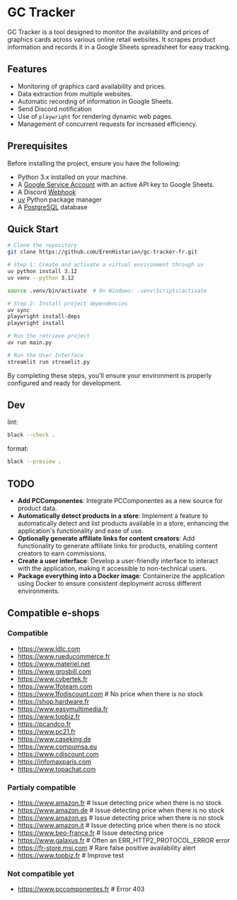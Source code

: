 # GC Tracker

GC Tracker is a tool designed to monitor the availability and prices of graphics cards across various online retail websites. It scrapes product information and records it in a Google Sheets spreadsheet for easy tracking.

## Features

- Monitoring of graphics card availability and prices.
- Data extraction from multiple websites.
- Automatic recording of information in Google Sheets.
- Send Discord notification
- Use of `playwright` for rendering dynamic web pages.
- Management of concurrent requests for increased efficiency.

## Prerequisites

Before installing the project, ensure you have the following:
- Python 3.x installed on your machine.
- A [Google Service Account](https://console.cloud.google.com/projectselector2/iam-admin/serviceaccounts) with an active API key to Google Sheets.
- A Discord [Webhook](https://support.discord.com/hc/en-us/articles/228383668-Intro-to-Webhooks)
- [uv](https://github.com/astral-sh/uv) Python package manager
- A [PostgreSQL](https://www.postgresql.org/) database

## Quick Start

```bash
# Clone the repository
git clone https://github.com/ErenHistarion/gc-tracker-fr.git

# Step 1: Create and activate a virtual environment through uv
uv python install 3.12
uv venv --python 3.12

source .venv/bin/activate  # On Windows: .venv\Scripts\activate

# Step 2: Install project dependencies
uv sync
playwright install-deps
playwright install

# Run the retrieve project
uv run main.py

# Run the User Interface
streamlit run streamlit.py
```

By completing these steps, you'll ensure your environment is properly configured and ready for development.

## Dev
lint:
```bash
black --check .
```
format:
```bash
black --preview .
```

## TODO
- **Add PCComponentes**: Integrate PCComponentes as a new source for product data.
- **Automatically detect products in a store**: Implement a feature to automatically detect and list products available in a store, enhancing the application's functionality and ease of use.
- **Optionally generate affiliate links for content creators**: Add functionality to generate affiliate links for products, enabling content creators to earn commissions.
- **Create a user interface**: Develop a user-friendly interface to interact with the application, making it accessible to non-technical users.
- **Package everything into a Docker image**: Containerize the application using Docker to ensure consistent deployment across different environments.

## Compatible e-shops
### Compatible
- https://www.ldlc.com
- https://www.rueducommerce.fr
- https://www.materiel.net
- https://www.grosbill.com
- https://www.cybertek.fr
- https://www.1foteam.com
- https://www.1fodiscount.com   # No price when there is no stock
- https://shop.hardware.fr
- https://www.easymultimedia.fr
- https://www.topbiz.fr
- https://pcandco.fr
- https://www.pc21.fr
- https://www.caseking.de
- https://www.compumsa.eu
- https://www.cdiscount.com
- https://infomaxparis.com
- https://www.topachat.com

### Partialy compatible
- https://www.amazon.fr         # Issue detecting price when there is no stock
- https://www.amazon.de         # Issue detecting price when there is no stock
- https://www.amazon.es         # Issue detecting price when there is no stock
- https://www.amazon.it         # Issue detecting price when there is no stock
- https://www.beo-france.fr     # Issue detecting price
- https://www.galaxus.fr        # Often an ERR_HTTP2_PROTOCOL_ERROR error
- https://fr-store.msi.com      # Rare false positive availability alert
- https://www.topbiz.fr         # Improve test

### Not compatible yet
- https://www.pccomponentes.fr  # Error 403
